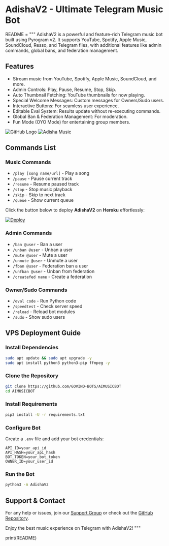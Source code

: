 
# AdishaV2 - Ultimate Telegram Music Bot

README = """
AdishaV2 is a powerful and feature-rich Telegram music bot built using Pyrogram v2. It supports YouTube, Spotify, Apple Music, SoundCloud, Resso, and Telegram files, with additional features like admin commands, global bans, and federation management.

## Features
- Stream music from YouTube, Spotify, Apple Music, SoundCloud, and more.
- Admin Controls: Play, Pause, Resume, Stop, Skip.
- Auto Thumbnail Fetching: YouTube thumbnails for now playing.
- Special Welcome Messages: Custom messages for Owners/Sudo users.
- Interactive Buttons: For seamless user experience.
- Editable Eval System: Results update without re-executing commands.
- Global Ban & Federation Management: For moderation.
- Fun Mode (OYO Mode) for entertaining group members.

![GitHub Logo](https://github.githubassets.com/images/modules/logos_page/GitHub-Mark.png)
![Adisha Music](https://example.com/adisha-music.png)

## Commands List
### Music Commands
- `/play [song name/url]` - Play a song
- `/pause` - Pause current track
- `/resume` - Resume paused track
- `/stop` - Stop music playback
- `/skip` - Skip to next track
- `/queue` - Show current queue

Click the button below to deploy **AdishaV2** on **Heroku** effortlessly:

[![Deploy](https://www.herokucdn.com/deploy/button.svg)](https://heroku.com/deploy?template=https://github.com/GOVIND-BOTS/Adishav2)

### Admin Commands
- `/ban @user` - Ban a user
- `/unban @user` - Unban a user
- `/mute @user` - Mute a user
- `/unmute @user` - Unmute a user
- `/fban @user` - Federation ban a user
- `/unfban @user` - Unban from federation
- `/createfed name` - Create a federation

### Owner/Sudo Commands
- `/eval code` - Run Python code
- `/speedtest` - Check server speed
- `/reload` - Reload bot modules
- `/sudo` - Show sudo users

## VPS Deployment Guide
### Install Dependencies
```bash
sudo apt update && sudo apt upgrade -y
sudo apt install python3 python3-pip ffmpeg -y
```
### Clone the Repository
```bash
git clone https://github.com/GOVIND-BOTS/AIMUSICBOT
cd AIMUSICBOT
```
### Install Requirements
```bash
pip3 install -U -r requirements.txt
```
### Configure Bot
Create a `.env` file and add your bot credentials:
```
API_ID=your_api_id
API_HASH=your_api_hash
BOT_TOKEN=your_bot_token
OWNER_ID=your_user_id
```
### Run the Bot
```bash
python3 -m AdishaV2
```

## Support & Contact
For any help or issues, join our [Support Group](https://t.me/GOVINDSUPPORT) or check out the [GitHub Repository](https://github.com/GOVIND-BOTS/Adishav2).

Enjoy the best music experience on Telegram with AdishaV2!
"""

print(README)
```

